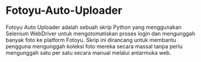 # Fotoyu-Auto-Uploader
Fotoyu Auto Uploader adalah sebuah skrip Python yang menggunakan Selenium WebDriver untuk mengotomatiskan proses login dan mengunggah banyak foto ke platform Fotoyu. Skrip ini dirancang untuk membantu pengguna mengunggah koleksi foto mereka secara massal tanpa perlu mengunggah satu per satu secara manual melalui antarmuka web.
